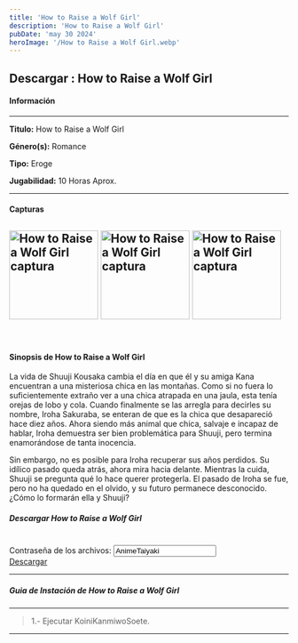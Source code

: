 ```yaml
---
title: 'How to Raise a Wolf Girl'
description: 'How to Raise a Wolf Girl'
pubDate: 'may 30 2024'
heroImage: '/How to Raise a Wolf Girl.webp'
---
```


<div data-pagefind-ignore>

## Descargar :</span>  How to Raise a Wolf Girl

#### Información

---

<p>
<strong>Titulo:</strong> 
How to Raise a Wolf Girl
</p>
<p>
<strong>Género(s):</strong> 
Romance
</p>
<p>
<strong>Tipo:</strong> 
Eroge
</p>
<p>
<strong>Jugabilidad:</strong> 
10 Horas Aprox.
</p>

---
#### Capturas
<img
src="https://1.bp.blogspot.com/-bxg_J7Rf7gw/XiNTlj-7a-I/AAAAAAAADqE/-PwrjP1yrtkqz5mhNlWEj6PLY8q5mAvBACLcBGAsYHQ/s1600/5.png"
style="height:160px;"
alt=" How to Raise a Wolf Girl captura"
title=" How to Raise a Wolf Girl captura"
oncontextmenu="return false;"
/>
<img
src="https://1.bp.blogspot.com/-UbAqx7-p_is/XiNTlnH0_3I/AAAAAAAADqI/SSLb3q3zG9s9rhllWiKb8eSpe-WoD5bcQCLcBGAsYHQ/s1600/6.png"
style="height:160px;"
alt=" How to Raise a Wolf Girl captura"
title=" How to Raise a Wolf Girl captura"
oncontextmenu="return false;"
/>
<img
src="https://1.bp.blogspot.com/-oRZPtSxWOlQ/XiNTkif4-hI/AAAAAAAADqA/FRSh2XkXk3EE-ri7FEzGb5doCXSdJ5QEwCLcBGAsYHQ/s1600/7.png"
style="height:160px;"
alt=" How to Raise a Wolf Girl captura"
title=" How to Raise a Wolf Girl captura"
oncontextmenu="return false;"
/>
---
<br>

#### Sinopsis de How to Raise a Wolf Girl

La vida de Shuuji Kousaka cambia el día en que él y su amiga Kana encuentran a una misteriosa chica en las montañas. Como si no fuera lo suficientemente extraño ver a una chica atrapada en una jaula, esta tenía orejas de lobo y cola. Cuando finalmente se las arregla para decirles su nombre, Iroha Sakuraba, se enteran de que es la chica que desapareció hace diez años. Ahora siendo más animal que chica, salvaje e incapaz de hablar, Iroha demuestra ser bien problemática para Shuuji, pero termina enamorándose de tanta inocencia.

Sin embargo, no es posible para Iroha recuperar sus años perdidos. Su idílico pasado queda atrás, ahora mira hacia delante. Mientras la cuida, Shuuji se pregunta qué lo hace querer protegerla. El pasado de Iroha se fue, pero no ha quedado en el olvido, y su futuro permanece desconocido. ¿Cómo lo formarán ella y Shuuji?

##### Descargar How to Raise a Wolf Girl

<br>
<div class="anime-section__content text-center"> <div>
<span class="pass_msg"> Contraseña de los archivos: </span> 
<input class="pass_info" value="AnimeTaiyaki" onclick="select();"></div> 
<div class="cont_dd_info"> 
<a href="https://exe.io/5D0O9KE" target="_blank" class="btn_dd"> 
<i class="fas fa-download">
</i> Descargar 
</a> 
</div> 
</div>

---
##### Guia de Instación de How to Raise a Wolf Girl

---
>1.- Ejecutar KoiniKanmiwoSoete.
---

</div>